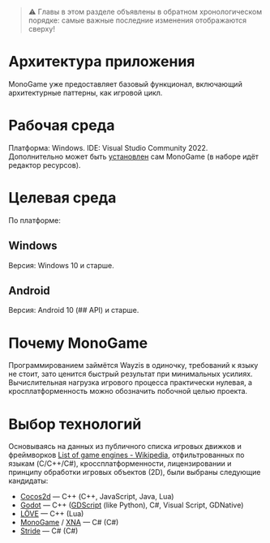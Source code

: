>⚠️ Главы в этом разделе объявлены в обратном хронологическом порядке: самые важные последние изменения отображаются сверху!
# Архитектура приложения
MonoGame уже предоставляет базовый функционал, включающий архитектурные паттерны, как игровой цикл.
# Рабочая среда
Платформа: Windows.
IDE: Visual Studio Community 2022.
Дополнительно может быть [установлен](https://docs.monogame.net/articles/getting_started/1_setting_up_your_development_environment_windows.html) сам MonoGame (в наборе идёт редактор ресурсов).
# Целевая среда
По платформе:
## Windows
Версия: Windows 10 и старше.
## Android
Версия: Android 10 (## API) и старше.
# Почему MonoGame
Программированием займётся Wayzis в одиночку, требований к языку не стоит, зато ценится быстрый результат при минимальных усилиях. Вычислительная нагрузка игрового процесса практически нулевая, а кросплатформенность можно обозначить побочной целью проекта.
# Выбор технологий
Основываясь на данных из публичного списка игровых движков и фреймворков [List of game engines - Wikipedia](https://en.wikipedia.org/wiki/List_of_game_engines), отфильтрованных по языкам (C/C++/C#), кроссплатформенности, лицензировании и принципу обработки игровых объектов (2D), были выбраны следующие кандидаты:
- [Cocos2d](https://en.wikipedia.org/wiki/Cocos2d) — С++ (C++, JavaScript, Java, Lua)
- [Godot](https://en.wikipedia.org/wiki/Godot_(game_engine) "Godot (game engine)") — C++ ([GDScript](https://en.wikipedia.org/wiki/GDScript "GDScript") (like Python), C#, Visual Script, GDNative)
- [LÖVE](https://en.wikipedia.org/wiki/L%C3%96VE_(game_framework) "LÖVE (game framework)") — C++ (Lua)
- [MonoGame](https://en.wikipedia.org/wiki/MonoGame "MonoGame") / [XNA](https://en.wikipedia.org/wiki/Microsoft_XNA "Microsoft XNA") — C# (C#)
- [Stride](https://en.wikipedia.org/wiki/Stride_(game_engine) "Stride (game engine)") — C# (C#)
